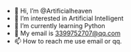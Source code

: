 - 👋 Hi, I’m @Artificialheaven
- 👀 I’m interested in Artificial Intelligent
- 🌱 I’m currently learning Python
- 💞️ My email is 3399752707@qq.com
- 📫 How to reach me use email or qq.

<!---
Artificialheaven/Artificialheaven is a ✨ special ✨ repository because its `README.md` (this file) appears on your GitHub profile.
You can click the Preview link to take a look at your changes.
--->
